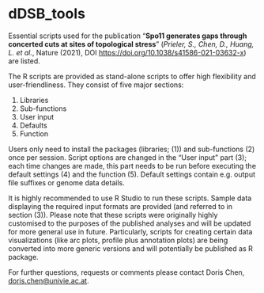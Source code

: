 # dDSB_tools

Essential scripts used for the publication “**Spo11 generates gaps through concerted cuts at sites of topological stress**” (*Prieler, S., Chen, D., Huang, L. et al.*, Nature (2021), DOI https://doi.org/10.1038/s41586-021-03632-x) are listed.

The R scripts are provided as stand-alone scripts to offer high flexibility and user-friendliness. 
They consist of five major sections:
1.	Libraries
2.	Sub-functions
3.	User input
4.	Defaults
5.	Function

Users only need to install the packages (libraries; (1)) and sub-functions (2) once per session. Script options are changed in the “User input” part (3); each time changes are made, this part needs to be run before executing the default settings (4) and the function (5). Default settings contain e.g. output file suffixes or genome data details.

It is highly recommended to use R Studio to run these scripts. Sample data displaying the required input formats are provided (and referred to in section (3)).
Please note that these scripts were originally highly customised to the purposes of the published analyses and will be updated for more general use in future. Particularly, scripts for creating certain data visualizations (like arc plots, profile plus annotation plots) are being converted into more generic versions and will potentially be published as R package.

For further questions, requests or comments please contact Doris Chen, doris.chen@univie.ac.at.



